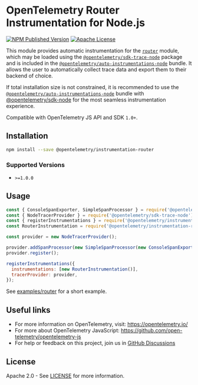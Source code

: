 # OpenTelemetry Router Instrumentation for Node.js

[![NPM Published Version][npm-img]][npm-url]
[![Apache License][license-image]][license-image]

This module provides automatic instrumentation for the [`router`](https://github.com/pillarjs/router) module, which may be loaded using the [`@opentelemetry/sdk-trace-node`](https://github.com/open-telemetry/opentelemetry-js/tree/main/packages/opentelemetry-sdk-trace-node) package and is included in the [`@opentelemetry/auto-instrumentations-node`](https://www.npmjs.com/package/@opentelemetry/auto-instrumentations-node) bundle. It allows the user to automatically collect trace data and export them to their backend of choice.

If total installation size is not constrained, it is recommended to use the [`@opentelemetry/auto-instrumentations-node`](https://www.npmjs.com/package/@opentelemetry/auto-instrumentations-node) bundle with [@opentelemetry/sdk-node](`https://www.npmjs.com/package/@opentelemetry/sdk-node`) for the most seamless instrumentation experience.

Compatible with OpenTelemetry JS API and SDK `1.0+`.

## Installation

```bash
npm install --save @opentelemetry/instrumentation-router
```

### Supported Versions

- `>=1.0.0`

## Usage

```js
const { ConsoleSpanExporter, SimpleSpanProcessor } = require('@opentelemetry/sdk-trace-base');
const { NodeTracerProvider } = require('@opentelemetry/sdk-trace-node');
const { registerInstrumentations } = require('@opentelemetry/instrumentation');
const RouterInstrumentation = require('@opentelemetry/instrumentation-router');

const provider = new NodeTracerProvider();

provider.addSpanProcessor(new SimpleSpanProcessor(new ConsoleSpanExporter()));
provider.register();

registerInstrumentations({
  instrumentations: [new RouterInstrumentation()],
  tracerProvider: provider,
});
```

See [examples/router](https://github.com/open-telemetry/opentelemetry-js-contrib/tree/main/examples/router) for a short example.

## Useful links

- For more information on OpenTelemetry, visit: <https://opentelemetry.io/>
- For more about OpenTelemetry JavaScript: <https://github.com/open-telemetry/opentelemetry-js>
- For help or feedback on this project, join us in [GitHub Discussions][discussions-url]

## License

Apache 2.0 - See [LICENSE][license-url] for more information.

[discussions-url]: https://github.com/open-telemetry/opentelemetry-js/discussions
[license-url]: https://github.com/open-telemetry/opentelemetry-js-contrib/blob/main/LICENSE
[license-image]: https://img.shields.io/badge/license-Apache_2.0-green.svg?style=flat
[npm-url]: https://www.npmjs.com/package/@opentelemetry/instrumentation-router
[npm-img]: https://badge.fury.io/js/%40opentelemetry%2Finstrumentation-router.svg
